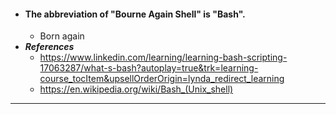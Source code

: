 - #### The abbreviation of "Bourne Again Shell" is "Bash".
    - Born again
- ***References***
    - https://www.linkedin.com/learning/learning-bash-scripting-17063287/what-s-bash?autoplay=true&trk=learning-course_tocItem&upsellOrderOrigin=lynda_redirect_learning
    - https://en.wikipedia.org/wiki/Bash_(Unix_shell)
- ---
